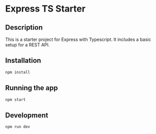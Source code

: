 # Express TS Starter

## Description

This is a starter project for Express with Typescript. It includes a basic setup for a REST API.

## Installation

```bash
npm install
```

## Running the app

```bash
npm start
```

## Development

```bash
npm run dev
```

